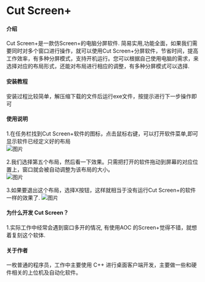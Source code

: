 # Cut Screen+

#### 介绍
Cut Screen+是一款仿Screen+的电脑分屏软件. 
简易实用,功能全面，如果我们需要同时对多个窗口进行操作，就可以使用Cut Screen+分屏软件，节省时间，提高工作效率，有多种分屏模式，支持开机运行。您可以根据自己使用电脑的需求，来选择对应的布局形式，还能对布局进行相应的调整，有多种分屏模式可以选择.

#### 安装教程

安装过程比较简单，解压缩下载的文件后运行exe文件，按提示进行下一步操作即可


#### 使用说明

1.在任务栏找到Cut Screen+软件的图标，点击鼠标右键，可以打开软件菜单,即可显示软件已经定义好的布局  
![图片](https://github.com/liubin20180623/CutScreen/tree/master/document/1.png)  

2.我们选择第五个布局，然后看一下效果。只需把打开的软件拖动到屏幕的对应位置上，窗口就会被自动调整为该布局的大小。  
![图片](https://github.com/liubin20180623/CutScreen/tree/master/document/2.png)

3.如果要退出这个布局，选择X按钮，这样就相当于没有运行Cut Screen+的软件一样的效果了.
![图片](https://github.com/liubin20180623/CutScreen/tree/master/document/3.png) 


#### 为什么开发 Cut Screen？
1.实际工作中经常会遇到窗口多开的情况, 有使用AOC 的Screen+觉得不错，就想着复刻这个软体.

#### 关于作者
一枚普通的程序员，工作中主要使用 C++ 进行桌面客户端开发，主要做一些和硬件相关的上位机及自动化软件。

